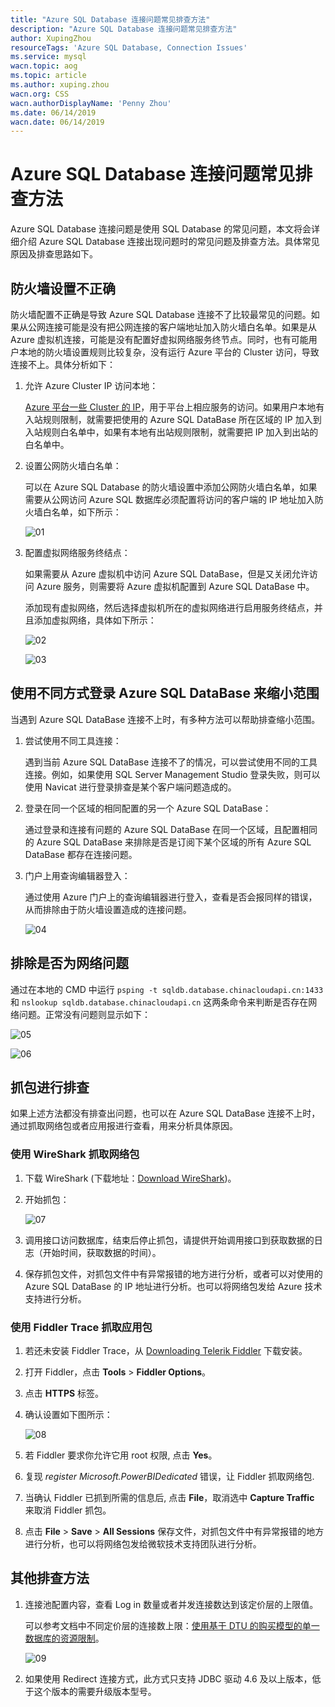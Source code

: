 ```yaml
---
title: "Azure SQL Database 连接问题常见排查方法"
description: "Azure SQL Database 连接问题常见排查方法"
author: XupingZhou
resourceTags: 'Azure SQL Database, Connection Issues'
ms.service: mysql
wacn.topic: aog
ms.topic: article
ms.author: xuping.zhou
wacn.org: CSS
wacn.authorDisplayName: 'Penny Zhou'
ms.date: 06/14/2019
wacn.date: 06/14/2019
---
```


# Azure SQL Database 连接问题常见排查方法

Azure SQL Database 连接问题是使用 SQL Database 的常见问题，本文将会详细介绍 Azure SQL Database 连接出现问题时的常见问题及排查方法。具体常见原因及排查思路如下。

## 防火墙设置不正确

防火墙配置不正确是导致 Azure SQL Database 连接不了比较最常见的问题。如果从公网连接可能是没有把公网连接的客户端地址加入防火墙白名单。如果是从 Azure 虚拟机连接，可能是没有配置好虚拟网络服务终节点。同时，也有可能用户本地的防火墙设置规则比较复杂，没有运行 Azure 平台的 Cluster 访问，导致连接不上。具体分析如下：

1. 允许 Azure Cluster IP 访问本地：

    [Azure 平台一些 Cluster 的 IP](https://www.microsoft.com/en-us/download/details.aspx?id=57062)，用于平台上相应服务的访问。如果用户本地有入站规则限制，就需要把使用的 Azure SQL DataBase 所在区域的 IP 加入到入站规则白名单中，如果有本地有出站规则限制，就需要把 IP 加入到出站的白名单中。

2. 设置公网防火墙白名单：

    可以在 Azure SQL Database 的防火墙设置中添加公网防火墙白名单，如果需要从公网访问 Azure SQL 数据库必须配置将访问的客户端的 IP 地址加入防火墙白名单，如下所示：

    ![01](media/aog-mysql-howto-troubleshoot-connection-issues-of-azure-sql-database/01.png "01")

3. 配置虚拟网络服务终结点：

    如果需要从 Azure 虚拟机中访问 Azure SQL DataBase，但是又关闭允许访问 Azure 服务，则需要将 Azure 虚拟机配置到 Azure SQL DataBase 中。
    
    添加现有虚拟网络，然后选择虚拟机所在的虚拟网络进行启用服务终结点，并且添加虚拟网络，具体如下所示：

    ![02](media/aog-mysql-howto-troubleshoot-connection-issues-of-azure-sql-database/02.png "02")

    ![03](media/aog-mysql-howto-troubleshoot-connection-issues-of-azure-sql-database/03.png "03")

## 使用不同方式登录 Azure SQL DataBase 来缩小范围

当遇到 Azure SQL DataBase 连接不上时，有多种方法可以帮助排查缩小范围。

1. 尝试使用不同工具连接：

    遇到当前 Azure SQL DataBase 连接不了的情况，可以尝试使用不同的工具连接。例如，如果使用 SQL Server Management Studio 登录失败，则可以使用 Navicat 进行登录排查是某个客户端问题造成的。

2. 登录在同一个区域的相同配置的另一个 Azure SQL DataBase：

    通过登录和连接有问题的 Azure SQL DataBase 在同一个区域，且配置相同的 Azure SQL DataBase 来排除是否是订阅下某个区域的所有 Azure SQL DataBase 都存在连接问题。

3. 门户上用查询编辑器登入：

    通过使用 Azure 门户上的查询编辑器进行登入，查看是否会报同样的错误，从而排除由于防火墙设置造成的连接问题。

    ![04](media/aog-mysql-howto-troubleshoot-connection-issues-of-azure-sql-database/04.png "04")

## 排除是否为网络问题

通过在本地的 CMD 中运行 `psping -t sqldb.database.chinacloudapi.cn:1433` 和 `nslookup sqldb.database.chinacloudapi.cn` 这两条命令来判断是否存在网络问题。正常没有问题则显示如下：

![05](media/aog-mysql-howto-troubleshoot-connection-issues-of-azure-sql-database/05.png "05")

![06](media/aog-mysql-howto-troubleshoot-connection-issues-of-azure-sql-database/06.png "06")

## 抓包进行排查

如果上述方法都没有排查出问题，也可以在 Azure SQL DataBase 连接不上时，通过抓取网络包或者应用报进行查看，用来分析具体原因。

### 使用 WireShark 抓取网络包

1. 下载 WireShark (下载地址：[Download WireShark](https://www.wireshark.org/download.html))。

2. 开始抓包：

    ![07](media/aog-mysql-howto-troubleshoot-connection-issues-of-azure-sql-database/07.png "07")

3. 调用接口访问数据库，结束后停止抓包，请提供开始调用接口到获取数据的日志（开始时间，获取数据的时间）。

4. 保存抓包文件，对抓包文件中有异常报错的地方进行分析，或者可以对使用的 Azure SQL DataBase 的 IP 地址进行分析。也可以将网络包发给 Azure 技术支持进行分析。

### 使用 Fiddler Trace 抓取应用包

1. 若还未安装 Fiddler Trace，从 [Downloading Telerik Fiddler](http://www.telerik.com/download/fiddler/fiddler4) 下载安装。

2. 打开 Fiddler，点击 **Tools** > **Fiddler Options**。

3. 点击 **HTTPS** 标签。

4. 确认设置如下图所示：

    ![08](media/aog-mysql-howto-troubleshoot-connection-issues-of-azure-sql-database/08.jpg "08")

5. 若 Fiddler 要求你允许它用 root 权限, 点击 **Yes**。

6. 复现 *register Microsoft.PowerBIDedicated* 错误，让 Fiddler 抓取网络包.

7. 当确认 Fiddler 已抓到所需的信息后, 点击 **File**，取消选中 **Capture Traffic** 来取消 Fiddler 抓包。

8.  点击 **File** > **Save** > **All Sessions** 保存文件，对抓包文件中有异常报错的地方进行分析，也可以将网络包发给微软技术支持团队进行分析。

## 其他排查方法

1. 连接池配置内容，查看 Log in 数量或者并发连接数达到该定价层的上限值。

    可以参考文档中不同定价层的连接数上限：[使用基于 DTU 的购买模型的单一数据库的资源限制](https://docs.azure.cn/zh-cn/sql-database/sql-database-dtu-resource-limits-single-databases)。

    ![09](media/aog-mysql-howto-troubleshoot-connection-issues-of-azure-sql-database/09.png "09")

2. 如果使用 Redirect 连接方式，此方式只支持 JDBC 驱动 4.6 及以上版本，低于这个版本的需要升级版本型号。